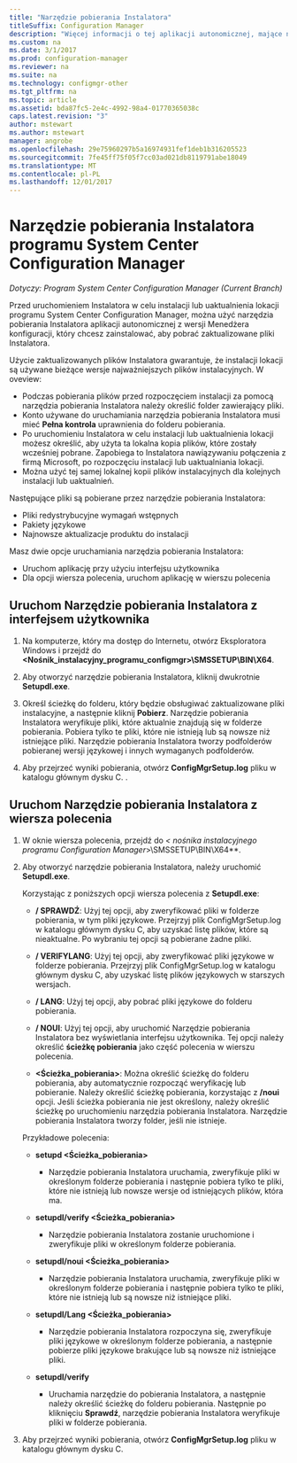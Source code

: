 ```yaml
---
title: "Narzędzie pobierania Instalatora"
titleSuffix: Configuration Manager
description: "Więcej informacji o tej aplikacji autonomicznej, mające na celu zapewnienie, że instalacji lokacji są używane bieżące wersje najważniejszych plików instalacyjnych."
ms.custom: na
ms.date: 3/1/2017
ms.prod: configuration-manager
ms.reviewer: na
ms.suite: na
ms.technology: configmgr-other
ms.tgt_pltfrm: na
ms.topic: article
ms.assetid: bda87fc5-2e4c-4992-98a4-01770365038c
caps.latest.revision: "3"
author: mstewart
ms.author: mstewart
manager: angrobe
ms.openlocfilehash: 29e75960297b5a16974931fef1deb1b316205523
ms.sourcegitcommit: 7fe45ff75f05f7cc03ad021db8119791abe18049
ms.translationtype: MT
ms.contentlocale: pl-PL
ms.lasthandoff: 12/01/2017
---
```

# <a name="setup-downloader-for-system-center-configuration-manager"></a>Narzędzie pobierania Instalatora programu System Center Configuration Manager

*Dotyczy: Program System Center Configuration Manager (Current Branch)*

Przed uruchomieniem Instalatora w celu instalacji lub uaktualnienia lokacji programu System Center Configuration Manager, można użyć narzędzia pobierania Instalatora aplikacji autonomicznej z wersji Menedżera konfiguracji, który chcesz zainstalować, aby pobrać zaktualizowane pliki Instalatora.  

Użycie zaktualizowanych plików Instalatora gwarantuje, że instalacji lokacji są używane bieżące wersje najważniejszych plików instalacyjnych. W oveview:   
-   Podczas pobierania plików przed rozpoczęciem instalacji za pomocą narzędzia pobierania Instalatora należy określić folder zawierający pliki.  
-   Konto używane do uruchamiania narzędzia pobierania Instalatora musi mieć **Pełna kontrola** uprawnienia do folderu pobierania.  
-   Po uruchomieniu Instalatora w celu instalacji lub uaktualnienia lokacji możesz określić, aby użyta ta lokalna kopia plików, które zostały wcześniej pobrane. Zapobiega to Instalatora nawiązywaniu połączenia z firmą Microsoft, po rozpoczęciu instalacji lub uaktualniania lokacji.  
-   Można użyć tej samej lokalnej kopii plików instalacyjnych dla kolejnych instalacji lub uaktualnień.  

Następujące pliki są pobierane przez narzędzie pobierania Instalatora:  
-   Pliki redystrybucyjne wymagań wstępnych  
-   Pakiety językowe  
-   Najnowsze aktualizacje produktu do instalacji  

Masz dwie opcje uruchamiania narzędzia pobierania Instalatora:
- Uruchom aplikację przy użyciu interfejsu użytkownika
- Dla opcji wiersza polecenia, uruchom aplikację w wierszu polecenia


## <a name="run-setup-downloader-with-the-user-interface"></a>Uruchom Narzędzie pobierania Instalatora z interfejsem użytkownika  

1.  Na komputerze, który ma dostęp do Internetu, otwórz Eksploratora Windows i przejdź do  **&lt;Nośnik_instalacyjny_programu_configmgr\>\SMSSETUP\BIN\X64**.  

2.  Aby otworzyć narzędzie pobierania Instalatora, kliknij dwukrotnie **Setupdl.exe**.   

3. Określ ścieżkę do folderu, który będzie obsługiwać zaktualizowane pliki instalacyjne, a następnie kliknij **Pobierz**. Narzędzie pobierania Instalatora weryfikuje pliki, które aktualnie znajdują się w folderze pobierania. Pobiera tylko te pliki, które nie istnieją lub są nowsze niż istniejące pliki. Narzędzie pobierania Instalatora tworzy podfolderów pobieranej wersji językowej i innych wymaganych podfolderów.  

4.  Aby przejrzeć wyniki pobierania, otwórz **ConfigMgrSetup.log** pliku w katalogu głównym dysku C.  .  

## <a name="run-setup-downloader-from-a-command-prompt"></a>Uruchom Narzędzie pobierania Instalatora z wiersza polecenia  

1.  W oknie wiersza polecenia, przejdź do  **&lt;* nośnika instalacyjnego programu Configuration Manager*\>\SMSSETUP\BIN\X64**.   

2.  Aby otworzyć narzędzie pobierania Instalatora, należy uruchomić **Setupdl.exe**.

    Korzystając z poniższych opcji wiersza polecenia z **Setupdl.exe**:   

    -   **/ SPRAWDŹ**: Użyj tej opcji, aby zweryfikować pliki w folderze pobierania, w tym pliki językowe. Przejrzyj plik ConfigMgrSetup.log w katalogu głównym dysku C, aby uzyskać listę plików, które są nieaktualne. Po wybraniu tej opcji są pobierane żadne pliki.  

    -   **/ VERIFYLANG**: Użyj tej opcji, aby zweryfikować pliki językowe w folderze pobierania. Przejrzyj plik ConfigMgrSetup.log w katalogu głównym dysku C, aby uzyskać listę plików językowych w starszych wersjach.

    -   **/ LANG**: Użyj tej opcji, aby pobrać pliki językowe do folderu pobierania.  

    -   **/ NOUI**: Użyj tej opcji, aby uruchomić Narzędzie pobierania Instalatora bez wyświetlania interfejsu użytkownika. Tej opcji należy określić **ścieżkę pobierania** jako część polecenia w wierszu polecenia.  

    -   **&lt;Ścieżka_pobierania\>**: Można określić ścieżkę do folderu pobierania, aby automatycznie rozpocząć weryfikację lub pobieranie. Należy określić ścieżkę pobierania, korzystając z **/noui** opcji. Jeśli ścieżka pobierania nie jest określony, należy określić ścieżkę po uruchomieniu narzędzia pobierania Instalatora. Narzędzie pobierania Instalatora tworzy folder, jeśli nie istnieje.  

    Przykładowe polecenia:

    -   **setupd &lt;Ścieżka_pobierania\>**  

        -   Narzędzie pobierania Instalatora uruchamia, zweryfikuje pliki w określonym folderze pobierania i następnie pobiera tylko te pliki, które nie istnieją lub nowsze wersje od istniejących plików, która ma.     

    -   **setupdl/verify &lt;Ścieżka_pobierania\>**  

        -   Narzędzie pobierania Instalatora zostanie uruchomione i zweryfikuje pliki w określonym folderze pobierania.  

    -   **setupdl/noui &lt;Ścieżka_pobierania\>**  

        -   Narzędzie pobierania Instalatora uruchamia, zweryfikuje pliki w określonym folderze pobierania i następnie pobiera tylko te pliki, które nie istnieją lub są nowsze niż istniejące pliki.  

    -   **setupdl/Lang &lt;Ścieżka_pobierania\>**  

        -   Narzędzie pobierania Instalatora rozpoczyna się, zweryfikuje pliki językowe w określonym folderze pobierania, a następnie pobierze pliki językowe brakujące lub są nowsze niż istniejące pliki.  

    -   **setupdl/verify**  

        -   Uruchamia narzędzie do pobierania Instalatora, a następnie należy określić ścieżkę do folderu pobierania. Następnie po kliknięciu **Sprawdź**, narzędzie pobierania Instalatora weryfikuje pliki w folderze pobierania.  

3.  Aby przejrzeć wyniki pobierania, otwórz **ConfigMgrSetup.log** pliku w katalogu głównym dysku C.

